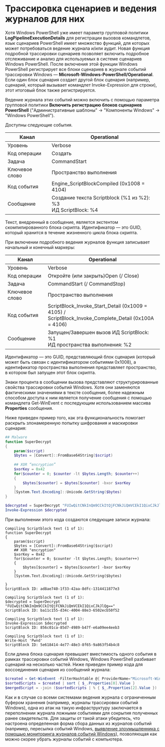 # <a name="script-tracing-and-logging"></a>Трассировка сценариев и ведения журналов для них

Хотя Windows PowerShell уже имеет параметр групповой политики **LogPipelineExecutionDetails** для регистрации вызовов командлетов, язык сценариев PowerShell имеет множество функций, для которых может потребоваться ведение журнала и/или аудит. Новая функция подробной трассировки сценариев позволяет включить подробное отслеживание и анализ для используемых в системе сценариев Windows PowerShell. После включения этой функции Windows PowerShell регистрирует все блоки сценариев в журнале событий трассировки Windows — **Microsoft-Windows-PowerShell/Operational**. Если один блок сценария создает другой блок сценария (например, сценарий, который вызывает командлет Invoke-Expression для строки), этот итоговый блок также регистрируется.

Ведение журнала этих событий можно включить с помощью параметра групповой политики **Включить регистрацию блоков сценариев PowerShell** ("Административные шаблоны" -> "Компоненты Windows" -> "Windows PowerShell").

Доступны следующие события.

| Канал | Operational                                 |
|---------|---------------------------------------------|
| Уровень   | Verbose                                     |
| Код операции  | Создать                                      |
| Задача    | CommandStart                                |
| Ключевое слово | Пространство выполнения                                    |
| Код события | Engine_ScriptBlockCompiled (0x1008 = 4104)  |
| Сообщение | Создание текста Scriptblock (%1 из %2): </br> %3 </br> ИД ScriptBlock: %4 |


Текст, внедренный в сообщение, является экстентом скомпилированного блока скрипта. Идентификатор — это GUID, который хранится в течение жизненного цикла блока скрипта.

При включении подробного ведения журналов функция записывает начальный и конечный маркеры:

| Канал | Operational                                            |
|---------|--------------------------------------------------------|
| Уровень   | Verbose                                                |
| Код операции  | Откройте (или закрыть)Open (/ Close)                                         |
| Задача    | CommandStart (/ CommandStop)                           |
| Ключевое слово | Пространство выполнения                                               |
| Код события | ScriptBlock\_Invoke\_Start\_Detail (0x1009 = 4105) / </br> ScriptBlock\_Invoke\_Complete\_Detail (0x100A = 4106) |
| Сообщение | Запущен/Завершен вызов ИД ScriptBlock: %1 </br> ИД пространства выполнения: %2 |

Идентификатор — это GUID, представляющий блок сценария (который может быть связан с идентификатором событиями 0x1008), а идентификатор пространства выполнения представляет пространство, в котором был запущен этот блок скрипта.

Знаки процента в сообщении вызова представляют структурированные свойства трассировки событий Windows. Хотя они заменяются фактическими значениями в тексте сообщения, более надежным способом доступа к ним является получение сообщения с помощью командлета Get-WinEvent с последующим использованием массива **Properties** сообщения.

Ниже приведен пример того, как эта функциональность помогает раскрыть злонамеренную попытку шифрования и маскировки сценария:

```powershell
## Malware
function SuperDecrypt
{
    param($script)
    $bytes = [Convert]::FromBase64String($script)
             
    ## XOR “encryption”
    $xorKey = 0x42
    for($counter = 0; $counter -lt $bytes.Length; $counter++)
    {
        $bytes[$counter] = $bytes[$counter] -bxor $xorKey
    }
    [System.Text.Encoding]::Unicode.GetString($bytes)
}

$decrypted = SuperDecrypt "FUIwQitCNkInQm9CCkItQjFCNkJiQmVCEkI1QixCJkJlQg=="
Invoke-Expression $decrypted
```

При выполнении этого кода создаются следующие записи журнала:

```
Compiling Scriptblock text (1 of 1):
function SuperDecrypt
{
    param($script)
    $bytes = [Convert]::FromBase64String($script)
    ## XOR "encryption"
    $xorKey = 0x42
    for($counter = 0; $counter -lt $bytes.Length; $counter++)
    {
        $bytes[$counter] = $bytes[$counter] -bxor $xorKey
    }
    [System.Text.Encoding]::Unicode.GetString($bytes)

}
ScriptBlock ID: ad8ae740-1f33-42aa-8dfc-1314411877e3

Compiling Scriptblock text (1 of 1):
$decrypted = SuperDecrypt "FUIwQitCNkInQm9CCkItQjFCNkJiQmVCEkI1QixCJkJlQg=="
ScriptBlock ID: ba11c155-d34c-4004-88e3-6502ecb50f52

Compiling Scriptblock text (1 of 1):
Invoke-Expression $decrypted
ScriptBlock ID: 856c01ca-85d7-4989-b47f-e6a09ee4eeb3

Compiling Scriptblock text (1 of 1):
Write-Host 'Pwnd'
ScriptBlock ID: 5e618414-4e77-48e3-8f65-9a863f54b4c8
```

Если длина блока сценария превышает вместимость одного события в рамках трассировки событий Windows, Windows PowerShell разбивает сценарий на несколько частей. Ниже приведен пример кода для воссоединения сценария из сообщений журнала:

```powershell
$created = Get-WinEvent -FilterHashtable @{ ProviderName="Microsoft-Windows-PowerShell"; Id = 4104 } | Where-Object { $_.<...> }
$sortedScripts = $created | sort { $_.Properties[0].Value }
$mergedScript = -join ($sortedScripts | % { $_.Properties[2].Value })
```

Как и в случае со всеми системами ведения журнала с ограниченным буфером хранения (например, журналы трассировки событий Windows), одна из атак на такую инфраструктуру заключается в переполнении журнала ложными событиями для сокрытия полученных ранее свидетельств. Для защиты от такой атаки убедитесь, что настроена определенная форма сбора данных из журналов событий (например, пересылка событий Windows, [выявление злоумышленника с помощью мониторинга журналов событий Windows](http://www.nsa.gov/ia/_files/app/Spotting_the_Adversary_with_Windows_Event_Log_Monitoring.pdf)), позволяющая как можно скорее убрать журналы событий с компьютера.
